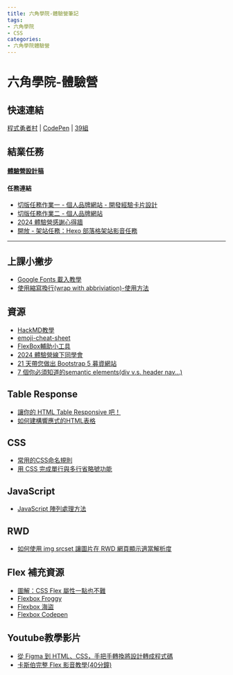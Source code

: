 ```yaml
---
title: 六角學院-體驗營筆記
tags:
- 六角學院
- CSS
categories:
- 六角學院體驗營
---
```

# 六角學院-體驗營

## 快速連結
[程式勇者村](https://rpg.hexschool.com/#/training/12062289980032551059/board)  | [CodePen](https://codepen.io/your-work)  |  [39組](https://hackmd.io/@8-iCZBFrR3mWC0FENZInZg/SJCCfWqGA/https%3A%2F%2Fhackmd.io%2FUgo-UqasQQaLvIkeVudEYQ) 


## 結業任務
#### [體驗營設計稿](https://www.figma.com/file/rX9YdVutqj9jF0kw72SAKi/2024ver.-%E9%AB%94%E9%A9%97%E7%87%9F%E8%A8%AD%E8%A8%88%E7%A8%BF?type=design&node-id=2221-23037&mode=design&t=2sqbOH9dCq5nkAvD-0)
#### 任務連結
- [切版任務作業一 - 個人品牌網站 - 開發經驗卡片設計](https://rpg.hexschool.com/#/tasks/12062289980032979514)
- [切版任務作業二 - 個人品牌網站](https://rpg.hexschool.com/#/tasks/12062289980033151240)
- [2024 體驗營感謝心得牆](https://rpg.hexschool.com/#/tasks/12062289980033151246)
- [開放 - 架站任務：Hexo 部落格架站影音任務](https://rpg.hexschool.com/#/tasks/12062289980033151247)

---

上課小撇步
---
* [Google Fonts 載入教學](/bvLKze7nRU6kOa2jZxXDIg)
* [使用縮寫換行(wrap with abbriviation)-使用方法](/8Cq2SfdRTlG6wLBgfONWQg)

資源
---
* [HackMD教學](https://hackmd.io/c/tutorials-tw/%2Fs%2Ftutorials-tw)
* [emoji-cheat-sheet](https://github.com/ikatyang/emoji-cheat-sheet)
* [FlexBox輔助小工具](https://codepen.io/peiqun/pen/WYzzYX)
* [2024 體驗營線下同學會](https://chalk-freedom-ec6.notion.site/2024-2c991cc29eaa49bfa643a90526a12f4a)
* [21 天帶您做出 Bootstrap 5 募資網站](https://hackmd.io/@YmcMgo-NSKOqgTGAjl_5tg/ryar-vGOd/%2FNdGKchTeRBqbkTMiQ2HSmw)
* [7 個你必須知道的semantic elements(div v.s. header nav...)](https://medium.com/%E7%8B%97%E5%A5%B4%E5%B7%A5%E7%A8%8B%E5%B8%AB/7-%E5%80%8B%E4%BD%A0%E5%BF%85%E9%A0%88%E7%9F%A5%E9%81%93%E7%9A%84semantic-elements-ccc8bbad5d)

## Table Response
* [讓你的 HTML Table Responsive 吧！](https://blog.25sprout.com/%E8%AE%93%E4%BD%A0%E7%9A%84-html-table-responsive-%E5%90%A7-a2d4336a1f60)
* [如何建構響應式的HTML表格](https://blog.pulipuli.info/2019/10/html-how-to-create-responsive-table.html)

## CSS
* [常用的CSS命名規則](https://ezcshi.pixnet.net/blog/post/13294937)
* [用 CSS 完成單行與多行省略號功能](https://netivism.com.tw/blog/492)

## JavaScript
* [JavaScript 陣列處理方法](https://www.hexschool.com/2017/09/01/2017-09-01-javascript-for/)

## RWD
* [如何使用 img srcset 讓圖片在 RWD 網頁顯示適當解析度](https://www.shubo.io/responsive-image/#google_vignette)

## Flex 補充資源

* [圖解：CSS Flex 屬性一點也不難](https://wcc723.github.io/css/2017/07/21/css-flex/)
* [Flexbox Froggy](https://flexboxfroggy.com/)
* [Flexbox 海盜](https://hexschool.github.io/flexbox-pirate/index.html)
* [Flexbox Codepen](https://codepen.io/peiqun/pen/WYzzYX)

Youtube教學影片
---
* [從 Figma 到 HTML、CSS，手把手轉換將設計轉成程式碼](https://www.youtube.com/watch?v=VXvfqoxx32w&t=1s)
* [卡斯伯完整 Flex 影音教學(40分鐘)](https://www.youtube.com/watch?v=lmBM7_OTDBQ)